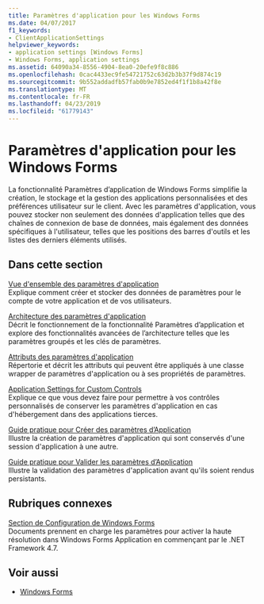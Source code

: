 ```yaml
---
title: Paramètres d'application pour les Windows Forms
ms.date: 04/07/2017
f1_keywords:
- ClientApplicationSettings
helpviewer_keywords:
- application settings [Windows Forms]
- Windows Forms, application settings
ms.assetid: 64090a34-8556-4904-8ea0-20efe9f8c886
ms.openlocfilehash: 0cac4433ec9fe54721752c63d2b3b37f9d874c19
ms.sourcegitcommit: 9b552addadfb57fab0b9e7852ed4f1f1b8a42f8e
ms.translationtype: MT
ms.contentlocale: fr-FR
ms.lasthandoff: 04/23/2019
ms.locfileid: "61779143"
---
```

# <a name="application-settings-for-windows-forms"></a>Paramètres d'application pour les Windows Forms
La fonctionnalité Paramètres d’application de Windows Forms simplifie la création, le stockage et la gestion des applications personnalisées et des préférences utilisateur sur le client. Avec les paramètres d'application, vous pouvez stocker non seulement des données d'application telles que des chaînes de connexion de base de données, mais également des données spécifiques à l'utilisateur, telles que les positions des barres d'outils et les listes des derniers éléments utilisés.  
  
## <a name="in-this-section"></a>Dans cette section  
 [Vue d'ensemble des paramètres d'application](~/docs/framework/winforms/advanced/application-settings-overview.md)  
 Explique comment créer et stocker des données de paramètres pour le compte de votre application et de vos utilisateurs.  
  
 [Architecture des paramètres d'application](~/docs/framework/winforms/advanced/application-settings-architecture.md)  
 Décrit le fonctionnement de la fonctionnalité Paramètres d’application et explore des fonctionnalités avancées de l’architecture telles que les paramètres groupés et les clés de paramètres.  
  
 [Attributs des paramètres d'application](~/docs/framework/winforms/advanced/application-settings-attributes.md)  
 Répertorie et décrit les attributs qui peuvent être appliqués à une classe wrapper de paramètres d'application ou à ses propriétés de paramètres.  
  
 [Application Settings for Custom Controls](~/docs/framework/winforms/advanced/application-settings-for-custom-controls.md)  
 Explique ce que vous devez faire pour permettre à vos contrôles personnalisés de conserver les paramètres d'application en cas d'hébergement dans des applications tierces.  
  
 [Guide pratique pour Créer des paramètres d’Application](~/docs/framework/winforms/advanced/how-to-create-application-settings.md)  
 Illustre la création de paramètres d'application qui sont conservés d'une session d'application à une autre.  
  
 [Guide pratique pour Valider les paramètres d’Application](~/docs/framework/winforms/advanced/how-to-validate-application-settings.md)  
 Illustre la validation des paramètres d'application avant qu'ils soient rendus persistants.  
  
## <a name="related-topics"></a>Rubriques connexes

[Section de Configuration de Windows Forms](../../configure-apps/file-schema/winforms/index.md)    
Documents prennent en charge les paramètres pour activer la haute résolution dans Windows Forms Application en commençant par le .NET Framework 4.7.

## <a name="see-also"></a>Voir aussi

- [Windows Forms](../index.md)
